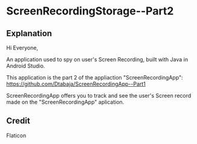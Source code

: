 # ScreenRecordingStorage--Part2

## Explanation

Hi Everyone,

An application used to spy on user's Screen Recording, built with Java in Android Studio.

This application is the part 2 of the appliaction "ScreenRecordingApp": https://github.com/Dtabaja/ScreenRecordingApp--Part1

ScreenRecordingApp offers you to track and see the user's Screen record made on the "ScreenRecordingApp" aplication.





## Credit
Flaticon

